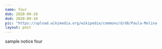 ```yaml
---
name: four
dob: 2020-09-10
dod: 2020-09-10
pic: "https://upload.wikimedia.org/wikipedia/commons/d/d8/Paula-Molina.jpg"
layout: post
---
```

sample notice four